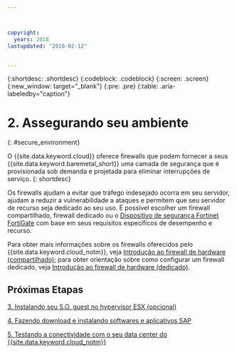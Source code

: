 ```yaml
---



copyright:
  years: 2018
lastupdated: "2018-02-12"


---
```


{:shortdesc: .shortdesc}
{:codeblock: .codeblock}
{:screen: .screen}
{:new_window: target="_blank"}
{:pre: .pre}
{:table: .aria-labeledby="caption"}

# 2. Assegurando seu ambiente
{: #secure_environment}

O {{site.data.keyword.cloud}} oferece firewalls que podem fornecer a seus {{site.data.keyword.baremetal_short}} uma camada de segurança que é provisionada sob demanda e projetada para eliminar interrupções de serviço.
{: shortdesc}

Os firewalls ajudam a evitar que tráfego indesejado ocorra em seu servidor, ajudam a reduzir a vulnerabilidade a ataques e permitem que seu servidor de recurso seja dedicado ao seu uso. É possível escolher um firewall compartilhado, firewall dedicado ou o [Dispositivo de segurança Fortinet FortiGate](https://console.bluemix.net/docs/infrastructure/fortigate-10g/getting-started.html#getting-started-with-fortigate-security-appliance-10gbs) com base em seus requisitos específicos de desempenho e recurso.

Para obter mais informações sobre os firewalls oferecidos pelo {{site.data.keyword.cloud_notm}}, veja [Introdução ao firewall de hardware (compartilhado)](https://console.bluemix.net/docs/infrastructure/hardware-firewall-shared/getting-started.html#getting-started); para obter orientação sobre como configurar um firewall dedicado, veja [Introdução ao firewall de hardware (dedicado)](https://console.bluemix.net/docs/infrastructure/hardware-firewall-dedicated/getting-started.html#getting-started).

## Próximas Etapas

  [3. Instalando seu S.O. guest no hypervisor ESX (opcional)](/docs/infrastructure/sap-hana/hana-installing-guest-operating-system-VMware-deployments.html)

  [4. Fazendo download e instalando softwares e aplicativos SAP](/docs/infrastructure/sap-hana/hana-installing-SAP-landscape.html)
  
  [5. Testando a conectividade com o seu data center do {{site.data.keyword.cloud_notm}}](/docs/infrastructure/sap-hana/hana-testing-connectivity.html)
